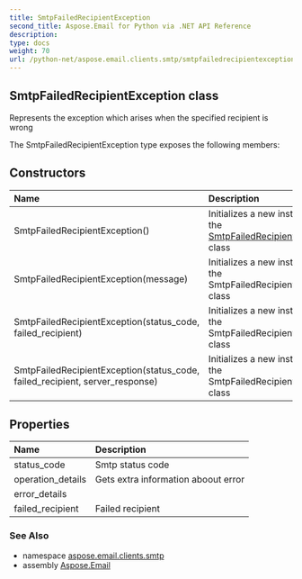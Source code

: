 ```yaml
---
title: SmtpFailedRecipientException
second_title: Aspose.Email for Python via .NET API Reference
description: 
type: docs
weight: 70
url: /python-net/aspose.email.clients.smtp/smtpfailedrecipientexception/
---
```


## SmtpFailedRecipientException class

Represents the exception which arises when the specified recipient is wrong

The SmtpFailedRecipientException type exposes the following members:
## Constructors
| Name | Description |
| :- | :- |
|SmtpFailedRecipientException()|Initializes a new instance of the [SmtpFailedRecipientException](/email/python-net/aspose.email.clients.smtp/smtpfailedrecipientexception/) class|
|SmtpFailedRecipientException(message)|Initializes a new instance of the SmtpFailedRecipientException class|
|SmtpFailedRecipientException(status_code, failed_recipient)|Initializes a new instance of the SmtpFailedRecipientException class|
|SmtpFailedRecipientException(status_code, failed_recipient, server_response)|Initializes a new instance of the SmtpFailedRecipientException class|
## Properties
| Name | Description |
| :- | :- |
|status_code|Smtp status code|
|operation_details|Gets extra information aboout error|
|error_details|  |
|failed_recipient|Failed recipient|

### See Also

* namespace [aspose.email.clients.smtp](/email/python-net/aspose.email.clients.smtp/)
* assembly [Aspose.Email](/email/python-net/)

